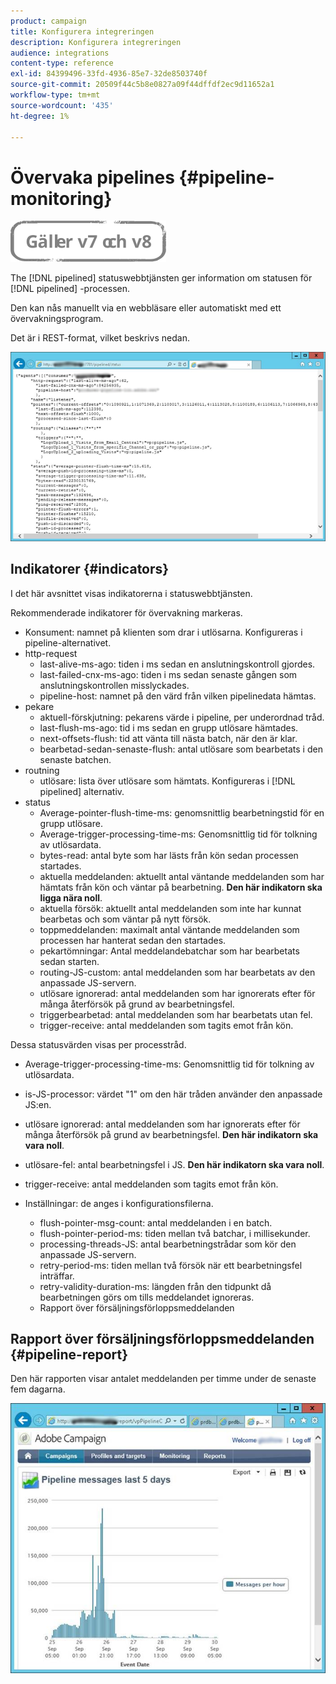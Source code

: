 ```yaml
---
product: campaign
title: Konfigurera integreringen
description: Konfigurera integreringen
audience: integrations
content-type: reference
exl-id: 84399496-33fd-4936-85e7-32de8503740f
source-git-commit: 20509f44c5b8e0827a09f44dffdf2ec9d11652a1
workflow-type: tm+mt
source-wordcount: '435'
ht-degree: 1%

---
```


# Övervaka pipelines {#pipeline-monitoring}

![](../../assets/common.svg)

The [!DNL pipelined] statuswebbtjänsten ger information om statusen för [!DNL pipelined] -processen.

Den kan nås manuellt via en webbläsare eller automatiskt med ett övervakningsprogram.

Det är i REST-format, vilket beskrivs nedan.

![](assets/triggers_8.png)

## Indikatorer {#indicators}

I det här avsnittet visas indikatorerna i statuswebbtjänsten.

Rekommenderade indikatorer för övervakning markeras.

* Konsument: namnet på klienten som drar i utlösarna. Konfigureras i pipeline-alternativet.
* http-request
   * last-alive-ms-ago: tiden i ms sedan en anslutningskontroll gjordes.
   * last-failed-cnx-ms-ago: tiden i ms sedan senaste gången som anslutningskontrollen misslyckades.
   * pipeline-host: namnet på den värd från vilken pipelinedata hämtas.
* pekare
   * aktuell-förskjutning: pekarens värde i pipeline, per underordnad tråd.
   * last-flush-ms-ago: tid i ms sedan en grupp utlösare hämtades.
   * next-offsets-flush: tid att vänta till nästa batch, när den är klar.
   * bearbetad-sedan-senaste-flush: antal utlösare som bearbetats i den senaste batchen.
* routning
   * utlösare: lista över utlösare som hämtats. Konfigureras i [!DNL pipelined] alternativ.
* status
   * Average-pointer-flush-time-ms: genomsnittlig bearbetningstid för en grupp utlösare.
   * Average-trigger-processing-time-ms: Genomsnittlig tid för tolkning av utlösardata.
   * bytes-read: antal byte som har lästs från kön sedan processen startades.
   * aktuella meddelanden: aktuellt antal väntande meddelanden som har hämtats från kön och väntar på bearbetning. **Den här indikatorn ska ligga nära noll**.
   * aktuella försök: aktuellt antal meddelanden som inte har kunnat bearbetas och som väntar på nytt försök.
   * toppmeddelanden: maximalt antal väntande meddelanden som processen har hanterat sedan den startades.
   * pekartömningar: Antal meddelandebatchar som har bearbetats sedan starten.
   * routing-JS-custom: antal meddelanden som har bearbetats av den anpassade JS-servern.
   * utlösare ignorerad: antal meddelanden som har ignorerats efter för många återförsök på grund av bearbetningsfel.
   * triggerbearbetad: antal meddelanden som har bearbetats utan fel.
   * trigger-receive: antal meddelanden som tagits emot från kön.

Dessa statusvärden visas per processtråd.

* Average-trigger-processing-time-ms: Genomsnittlig tid för tolkning av utlösardata.
* is-JS-processor: värdet &quot;1&quot; om den här tråden använder den anpassade JS:en.
* utlösare ignorerad: antal meddelanden som har ignorerats efter för många återförsök på grund av bearbetningsfel. **Den här indikatorn ska vara noll**.
* utlösare-fel: antal bearbetningsfel i JS. **Den här indikatorn ska vara noll**.
* trigger-receive: antal meddelanden som tagits emot från kön.

* Inställningar: de anges i konfigurationsfilerna.
   * flush-pointer-msg-count: antal meddelanden i en batch.
   * flush-pointer-period-ms: tiden mellan två batchar, i millisekunder.
   * processing-threads-JS: antal bearbetningstrådar som kör den anpassade JS-servern.
   * retry-period-ms: tiden mellan två försök när ett bearbetningsfel inträffar.
   * retry-validity-duration-ms: längden från den tidpunkt då bearbetningen görs om tills meddelandet ignoreras.
   * Rapport över försäljningsförloppsmeddelanden

## Rapport över försäljningsförloppsmeddelanden {#pipeline-report}

Den här rapporten visar antalet meddelanden per timme under de senaste fem dagarna.

![](assets/triggers_9.png)
